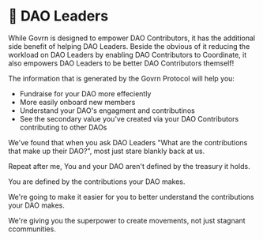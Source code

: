 # 🌻 DAO Leaders

While Govrn is designed to empower DAO Contributors, it has the additional side benefit of helping DAO Leaders.  Beside the obvious of it reducing the workload on DAO Leaders by enabling DAO Contributors to Coordinate, it also empowers DAO Leaders to be better DAO Contributors themself!

The information that is generated by the Govrn Protocol will help you:

* Fundraise for your DAO more effeciently
* More easily onboard new members
* Understand your DAO's engagment and contributinos
* See the secondary value you've created via your DAO Contributors contributing to other DAOs

We've found that when you ask DAO Leaders "What are the contributions that make up their DAO?", most just stare blankly back at us.

Repeat after me, You and your DAO aren't defined by the treasury it holds. &#x20;

You are defined by the contributions your DAO makes.

We're going to make it easier for you to better understand the contributions your DAO makes. &#x20;

We're giving you the superpower to create movements, not just stagnant ccommunities.&#x20;
